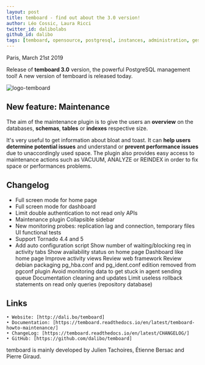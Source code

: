 ```yaml
---
layout: post
title: temboard - find out about the 3.0 version!
author: Léo Cossic, Laura Ricci
twitter_id: dalibolabs
github_id: dalibo
tags: [temboard, opensource, postgresql, instances, administration, gestion, manage, supervision, manager, outil, tool, software, version, 3.0]
---
```


Paris, March 21st 2019

Release of **temboard 3.0** version, the powerful PostgreSQL management tool! A new version of temboard is released today.

<!--MORE-->

![logo-temboard](https://raw.githubusercontent.com/dalibo/blog/gh-pages/img/temboard-bandeau-orange-catchphrase-ombre.png)


## New feature: Maintenance

The aim of the maintenance plugin is to give the users an **overview** on the databases, **schemas**, **tables** or **indexes** respective size.

It's very useful to get information about bloat and toast. It can **help users determine potential issues** and understand or **prevent performance issues** due to unaccordingly used space. The plugin also provides easy access to maintenance actions such as VACUUM, ANALYZE or REINDEX in order to fix space or performances problems.

## Changelog

   * Full screen mode for home page 
   * Full screen mode for dashboard 
   * Limit double authentication to not read only APIs 
   * Maintenance plugin Collapsible sidebar 
   * New monitoring probes: replication lag and connection, temporary files UI functional tests 
   * Support Tornado 4.4 and 5 
   * Add auto configuration script Show number of waiting/blocking req in activity tabs Show availability status on home page Dashboard like home page Improve activity views Review web framework Review debian packaging pg_hba.conf and pg_ident.conf edition removed from pgconf plugin Avoid monitoring data to get stuck in agent sending queue Documentation cleaning and updates Limit useless rollback statements on read only queries (repository database)


## Links
    • Website: [http://dali.bo/temboard] 
    • Documentation: [https://temboard.readthedocs.io/en/latest/temboard-howto-maintenance/] 
    • ChangeLog: [https://temboard.readthedocs.io/en/latest/CHANGELOG/] 
    • GitHub: [https://github.com/dalibo/temboard] 


temboard is mainly developed by Julien Tachoires, Étienne Bersac and Pierre Giraud.
